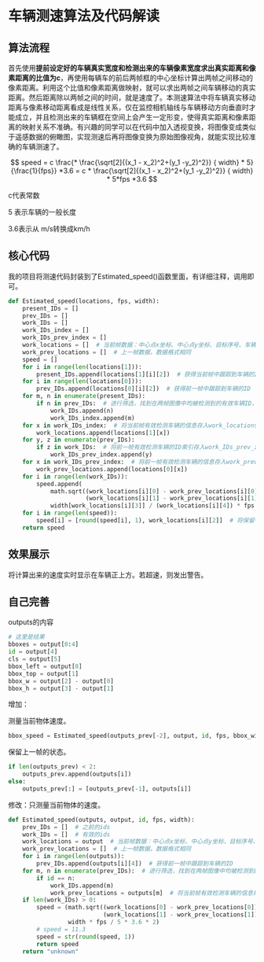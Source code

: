 # 车辆测速算法及代码解读

## 算法流程

首先使用**提前设定好的车辆真实宽度和检测出来的车辆像素宽度求出真实距离和像素距离的比值为c**，再使用每辆车的前后两帧框的中心坐标计算出两帧之间移动的像素距离。利用这个比值和像素距离做映射，就可以求出两帧之间车辆移动的真实距离。然后距离除以两帧之间的时间，就是速度了。本测速算法中将车辆真实移动距离与像素移动距离看成是线性关系，仅在监控相机轴线与车辆移动方向垂直时才能成立，并且检测出来的车辆框在空间上会产生一定形变，使得真实距离和像素距离的映射关系不准确。有兴趣的同学可以在代码中加入透视变换，将图像变成类似于遥感数据的俯瞰图，实现测速后再将图像变换为原始图像视角，就能实现比较准确的车辆测速了。

$$ speed = c \frac{* \frac{\sqrt[2]{(x_1 - x_2)^2+(y_1 -y_2)^2}} { width} * 5}{\frac{1}{fps}} *3.6 = c * \frac{\sqrt[2]{(x_1 - x_2)^2+(y_1 -y_2)^2}} { width} * 5*fps *3.6 $$

c代表常数

5 表示车辆的一般长度

3.6表示从 m/s转换成km/h

## 核心代码

我的项目将测速代码封装到了Estimated_speed()函数里面，有详细注释，调用即可。

```python
def Estimated_speed(locations, fps, width):
    present_IDs = []
    prev_IDs = []
    work_IDs = []
    work_IDs_index = []
    work_IDs_prev_index = []
    work_locations = []  # 当前帧数据：中心点x坐标、中心点y坐标、目标序号、车辆类别、车辆像素宽度
    work_prev_locations = []  # 上一帧数据，数据格式相同
    speed = []
    for i in range(len(locations[1])):
        present_IDs.append(locations[1][i][2])  # 获得当前帧中跟踪到车辆的ID
    for i in range(len(locations[0])):
        prev_IDs.append(locations[0][i][2])  # 获得前一帧中跟踪到车辆的ID
    for m, n in enumerate(present_IDs):
        if n in prev_IDs:  # 进行筛选，找到在两帧图像中均被检测到的有效车辆ID，存入work_IDs中
            work_IDs.append(n)
            work_IDs_index.append(m)
    for x in work_IDs_index:  # 将当前帧有效检测车辆的信息存入work_locations中
        work_locations.append(locations[1][x])
    for y, z in enumerate(prev_IDs):
        if z in work_IDs:  # 将前一帧有效检测车辆的ID索引存入work_IDs_prev_index中
            work_IDs_prev_index.append(y)
    for x in work_IDs_prev_index:  # 将前一帧有效检测车辆的信息存入work_prev_locations中
        work_prev_locations.append(locations[0][x])
    for i in range(len(work_IDs)):
        speed.append(
            math.sqrt((work_locations[i][0] - work_prev_locations[i][0]) ** 2 +  # 计算有效检测车辆的速度，采用线性的从像素距离到真实空间距离的映射
                      (work_locations[i][1] - work_prev_locations[i][1]) ** 2) *  # 当视频拍摄视角并不垂直于车辆移动轨迹时，测算出来的速度将比实际速度低
            width[work_locations[i][3]] / (work_locations[i][4]) * fps / 5 * 3.6 * 2)
    for i in range(len(speed)):
        speed[i] = [round(speed[i], 1), work_locations[i][2]]  # 将保留一位小数的单位为km/h的车辆速度及其ID存入speed二维列表中
    return speed

```

## 效果展示

将计算出来的速度实时显示在车辆正上方。若超速，则发出警告。

## 自己完善

outputs的内容

```python
# 这里是结果
bboxes = output[0:4]
id = output[4]
cls = output[5]
bbox_left = output[0]
bbox_top = output[1]
bbox_w = output[2] - output[0]
bbox_h = output[3] - output[1]
```

增加：

测量当前物体速度。

```python
bbox_speed = Estimated_speed(outputs_prev[-2], output, id, fps, bbox_width) # 测量速度
```

保留上一帧的状态。

```python
if len(outputs_prev) < 2:
    outputs_prev.append(outputs[i])
else:
    outputs_prev[:] = [outputs_prev[-1], outputs[i]]
```

修改：只测量当前物体的速度。

```python
def Estimated_speed(outputs, output, id, fps, width):
    prev_IDs = []  # 之前的ids
    work_IDs = []  # 有效的ids
    work_locations = output  # 当前帧数据：中心点x坐标、中心点y坐标、目标序号、车辆类别、车辆像素宽度
    work_prev_locations = []  # 上一帧数据，数据格式相同
    for i in range(len(outputs)):
        prev_IDs.append(outputs[i][4])  # 获得前一帧中跟踪到车辆的ID
    for m, n in enumerate(prev_IDs):  # 进行筛选，找到在两帧图像中均被检测到的有效车辆ID，存入work_IDs中
        if id == n:
            work_IDs.append(m)
            work_prev_locations = outputs[m]  # 将当前帧有效检测车辆的信息存入work_locations中
    if len(work_IDs) > 0:
        speed = (math.sqrt((work_locations[0] - work_prev_locations[0]) ** 2 +  # 计算有效检测车辆的速度，采用线性的从像素距离到真实空间距离的映射
                           (work_locations[1] - work_prev_locations[1]) ** 2) *  # 当视频拍摄视角并不垂直于车辆移动轨迹时，测算出来的速度将比实际速度低
                 width * fps / 5 * 3.6 * 2)
        # speed = 11.3
        speed = str(round(speed, 1))
        return speed
    return "unknown"
```



